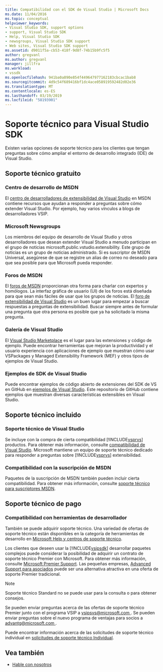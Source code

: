 ```yaml
---
title: Compatibilidad con el SDK de Visual Studio | Microsoft Docs
ms.date: 11/04/2016
ms.topic: conceptual
helpviewer_keywords:
- Visual Studio SDK, support options
- support, Visual Studio SDK
- Help, Visual Studio SDK
- newsgroups, Visual Studio SDK support
- Web sites, Visual Studio SDK support
ms.assetid: d9011f5a-cb53-418f-9d8f-74b15b9fc5f5
author: gregvanl
ms.author: gregvanl
manager: jillfra
ms.workload:
- vssdk
ms.openlocfilehash: 941ba0a890e854f449647977162183cbcac1bab8
ms.sourcegitcommit: 4d9c54f689416bf1dc4ace058919592482d02e36
ms.translationtype: MT
ms.contentlocale: es-ES
ms.lasthandoff: 03/19/2019
ms.locfileid: "58193901"
---
```

# <a name="support-for-the-visual-studio-sdk"></a>Soporte técnico para Visual Studio SDK
Existen varias opciones de soporte técnico para los clientes que tengan preguntas sobre cómo ampliar el entorno de desarrollo integrado (IDE) de Visual Studio.

## <a name="free-support"></a>Soporte técnico gratuito

### <a name="msdn-development-center"></a>Centro de desarrollo de MSDN
 El [centro de desarrolladores de extensibilidad de Visual Studio](http://go.microsoft.com/fwlink/?LinkID=84381) en MSDN contiene recursos que ayudan a responder a preguntas sobre cómo extender Visual Studio. Por ejemplo, hay varios vínculos a blogs de desarrolladores VSIP.

### <a name="microsoft-newsgroups"></a>Microsoft Newsgroups
 Los miembros del equipo de desarrollo de Visual Studio y otros desarrolladores que desean extender Visual Studio a menudo participan en el grupo de noticias microsoft.public.vstudio.extensibility. Este grupo de noticias es un grupo de noticias administrado. Si es suscriptor de MSDN Universal, asegúrese de que se registre un alias de correo no deseado para que sea posible para que Microsoft pueda responder.

### <a name="msdn-forums"></a>Foros de MSDN
 El [foros de MSDN](http://go.microsoft.com/fwlink/?LinkID=76632) proporcionan otra forma para charlar con expertos y homólogos. La interfaz gráfica de usuario (UI) de los foros está diseñada para que sean más fáciles de usar que los grupos de noticias. El [foro de extensibilidad de Visual Studio](http://go.microsoft.com/fwlink/?LinkID=121964) es un buen lugar para empezar a buscar respuestas a preguntas de extensibilidad. Buscar siempre antes de formular una pregunta que otra persona es posible que ya ha solicitado la misma pregunta.

### <a name="visual-studio-gallery"></a>Galería de Visual Studio
 El [Visual Studio Marketplace](https://marketplace.visualstudio.com/) es el lugar para las extensiones y código de ejemplo. Puede encontrar herramientas que mejoran la productividad y el usuario experiencia con aplicaciones de ejemplo que muestran cómo usar VSPackages y Managed Extensibility Framework (MEF) y otros tipos de ejemplos de Visual Studio.

### <a name="visual-studio-sdk-samples"></a>Ejemplos de SDK de Visual Studio

Puede encontrar ejemplos de código abierto de extensiones del SDK de VS en GitHub en [ejemplos de Visual Studio](https://github.com/Microsoft/VSSDK-Extensibility-Samples). Este repositorio de GitHub contiene ejemplos que muestran diversas características extensibles en Visual Studio.

## <a name="included-support"></a>Soporte técnico incluido

### <a name="visual-studio-product-support"></a>Soporte técnico de Visual Studio
 Se incluye con la compra de cierta compatibilidad [!INCLUDE[vsprvs](../code-quality/includes/vsprvs_md.md)] productos. Para obtener más información, consulte [compatibilidad de Visual Studio](http://msdn.microsoft.com/vstudio/cc136615.aspx). Microsoft mantiene un equipo de soporte técnico dedicado para responder a preguntas sobre [!INCLUDE[vsprvs](../code-quality/includes/vsprvs_md.md)] extensibilidad.

### <a name="msdn-subscription-support"></a>Compatibilidad con la suscripción de MSDN
 Paquetes de la suscripción de MSDN también pueden incluir cierta compatibilidad. Para obtener más información, consulte [soporte técnico para suscriptores MSDN](https://msdn.microsoft.com/subscriptions/aa718661.aspx).

## <a name="paid-support"></a>Soporte técnico de pago

### <a name="developer-tools-support"></a>Compatibilidad con herramientas de desarrollador

También se puede adquirir soporte técnico. Una variedad de ofertas de soporte técnico están disponibles en la categoría de herramientas de desarrollo en [Microsoft Help y centros de soporte técnico](https://support.microsoft.com/supportforbusiness/productselection?fltadd=sps-business-1&sapId=4fd4947b-15ea-ce01-080f-97f2ca3c76e8).

Los clientes que deseen usar la [!INCLUDE[vsipsdk](../extensibility/includes/vsipsdk_md.md)] desarrollar paquetes complejos puede considerar la posibilidad de adquirir un contrato de soporte técnico Premier con Microsoft. Para obtener más información, consulte [Microsoft Premier Support](https://support.microsoft.com/premier). Las pequeñas empresas, [Advanced Support para asociados](https://partner.microsoft.com/support/advanced-cloud-support) puede ser una alternativa atractiva en una oferta de soporte Premier tradicional.

> [!NOTE]
> Soporte técnico Standard no se puede usar para la consulta o para obtener consejos.

Se pueden enviar preguntas acerca de las ofertas de soporte técnico Premier junto con el programa VSIP a [ vsipsvs@microsoft.com ](mailto:vsipsvs@microsoft.com). Se pueden enviar preguntas sobre el nuevo programa de ventajas para socios a [ advantg@microsoft.com ](mailto:advantg@microsoft.com).

Puede encontrar información acerca de las solicitudes de soporte técnico individual en [solicitudes de soporte técnico Individual](http://go.microsoft.com/fwlink/?LinkID=82385).

## <a name="see-also"></a>Vea también

- [Hable con nosotros](../ide/talk-to-us.md)